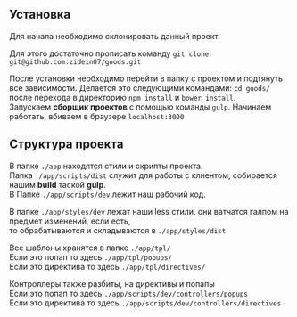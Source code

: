 ## Установка

Для начала необходимо склонировать данный проект.

Для этого достаточно прописать команду `git clone git@github.com:zidein07/goods.git`

После установки необходимо перейти в папку с проектом и подтянуть все зависимости.
Делается это следующими командами: `cd goods/` после перехода в директорию `npm install` и `bower install`.  
Запускаем **сборщик проектов** с помощью команды `gulp`.
Начинаем работать, вбиваем в браузере `localhost:3000`
## Структура проекта

В папке `./app` находятся стили и скрипты проекта.  
Папка `./app/scripts/dist` служит для работы с клиентом, собирается нашим **build** таской **gulp**.  
В Папке `./app/scripts/dev` лежит наш рабочий код.  

В папке `./app/styles/dev` лежат наши less стили, они ватчатся галпом на предмет изменений, если есть,  
то обрабатываются и складываются в `./app/styles/dist`  

Все шаблоны хранятся в папке `./app/tpl/`  
Если это попап то здесь `./app/tpl/popups/`  
Если это директива то здесь `./app/tpl/directives/`  

Контроллеры также разбиты, на директивы и попапы  
Если это попап то здесь `./app/scripts/dev/controllers/popups`  
Если это директива то здесь `./app/scripts/dev/controllers/directives`  

